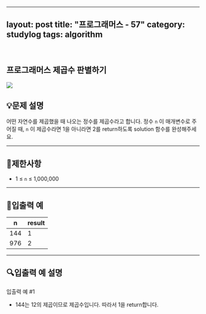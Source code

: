 ﻿
---
layout: post
title: "프로그래머스 - 57"
category: studylog
tags: algorithm
---

<br>

## 프로그래머스 제곱수 판별하기


![](https://velog.velcdn.com/images/dlsdud9098/post/e1464da6-734f-4172-a5d3-8df73b71a328/image.png)
## 💡문제 설명
어떤 자연수를 제곱했을 때 나오는 정수를 제곱수라고 합니다. 정수 ```n```
이 매개변수로 주어질 때, ```n```
이 제곱수라면 1을 아니라면 2를 return하도록 solution 함수를 완성해주세요.


---




## 🚫제한사항


* 1 ≤ ```n```
 ≤ 1,000,000




---




## 🔢입출력 예




<table><thead><tr><th>n</th><th>result</th></tr></thead><tbody><tr><td>144</td><td>1</td></tr><tr><td>976</td><td>2</td></tr></tbody>
</table>


---




## 🔍입출력 예 설명
입출력 예 #1


* 144는 12의 제곱이므로 제곱수입니다. 따라서 1을 return합니다.
